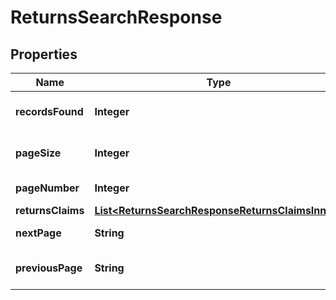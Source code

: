 

# ReturnsSearchResponse


## Properties

| Name | Type | Description | Notes |
|------------ | ------------- | ------------- | -------------|
|**recordsFound** | **Integer** | Number of records found. |  [optional] |
|**pageSize** | **Integer** | Number of records in a page. |  [optional] |
|**pageNumber** | **Integer** | Number of page. |  [optional] |
|**returnsClaims** | [**List&lt;ReturnsSearchResponseReturnsClaimsInner&gt;**](ReturnsSearchResponseReturnsClaimsInner.md) |  |  [optional] |
|**nextPage** | **String** | URL for the next page. |  [optional] |
|**previousPage** | **String** | URL for the previous page. |  [optional] |



